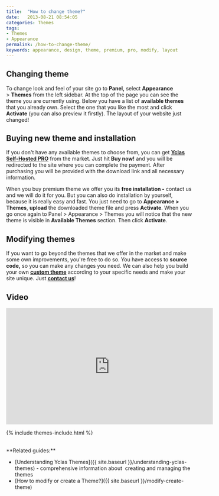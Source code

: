 ```yaml
---
title:  "How to change theme?"
date:   2013-08-21 08:54:05
categories: Themes
tags: 
- Themes
- Appearance
permalink: /how-to-change-theme/
keywords: appearance, design, theme, premium, pro, modify, layout
---
```

## Changing theme

To change look and feel of your site go to **Panel,** select **Appearance** > **Themes** from the left sidebar. At the top of the page you can see the theme you are currently using. Below you have a list of **available themes** that you already own. Select the one that you like the most and click **Activate** (you can also preview it firstly). The layout of your website just changed!

## Buying new theme and installation

If you don't have any available themes to choose from, you can get **[Yclas Self-Hosted PRO](https://selfhosted.yclas.com/themes/yclas-self-hosted-pro.html)** from the market. Just hit **Buy now!** and you will be redirected to the site where you can complete the payment. After purchasing you will be provided with the download link and all necessary information.

When you buy premium theme we offer you its **free installation -** contact us and we will do it for you. But you can also do installation by yourself, because it is really easy and fast. You just need to go to **Appearance > Themes**, **upload** the downloaded theme file and press **Activate**. When you go once again to Panel > Appearance > Themes you will notice that the new theme is visible in **Available Themes** section. Then click **Activate**.

## Modifying themes

If you want to go beyond the themes that we offer in the market and make some own improvements, you're free to do so. You have access to **source code,** so you can make any changes you need. We can also help you build your own **[custom theme](https://yclas.com/customization-potential.html)** according to your specific needs and make your site unique. Just **[contact us](https://yclas.com/contact/)**!

## Video

<iframe width="560" height="315" src="https://www.youtube.com/embed/ygATTlXas9c" frameborder="0" allowfullscreen></iframe>

<br>

{% include themes-include.html %}

<br>
**Related guides:**

  * [Understanding Yclas Themes]({{ site.baseurl }}/understanding-yclas-themes) - comprehensive information about  creating and managing the themes
  * [How to modify or create a Theme?]({{ site.baseurl }}/modify-create-theme)
  